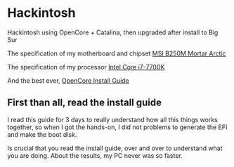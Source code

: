 # Hackintosh

Hackintosh using OpenCore + Catalina, then upgraded after install to Big Sur

The specification of my motherboard and chipset <a href="https://www.msi.com/Motherboard/b250m-mortar-arctic.html" alt="">MSI B250M Mortar Arctic</a>

The specification of my processor <a href="https://ark.intel.com/content/www/us/en/ark/products/97129/intel-core-i7-7700k-processor-8m-cache-up-to-4-50-ghz.html" alt="">Intel Core i7-7700K</a>

And the best ever, <a href="https://dortania.github.io/OpenCore-Install-Guide/" alt="">OpenCore Install Guide</a> 

## First than all, read the install guide

I read this guide for 3 days to really understand how all this things works together, so when I got the hands-on, I did not problems to generate the EFI and make the boot disk.

Is crucial that you read the install guide, over and over to understand what you are doing. About the results, my PC never was so faster.
